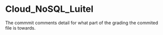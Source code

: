 # Cloud_NoSQL_Luitel
The commmit comments detail for what part of the grading the commited file is towards.
